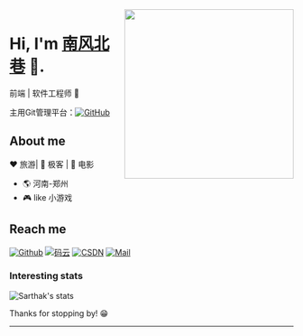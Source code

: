 <img align="right" width="300" height="300" src="https://camo.githubusercontent.com/b0da1d92a8fb5d59e8d9ed1feac61f85e15f4bb6/68747470733a2f2f6d656469612e67697068792e636f6d2f6d656469612f4d654a674233794d4d774961486d4b44347a2f67697068792e676966">


# Hi, I'm [南风北巷](https://github.com/user-wtx) 👋.

前端 | 软件工程师 🤖

主用Git管理平台：[![GitHub](https://img.shields.io/badge/github-%E5%8D%97%E9%A3%8E%E5%8C%97%E5%B7%B7-red)](https://github.com/user-wtx)

## About me 

:heart: 旅游| :black_heart: 极客 | :blue_heart: 电影

- :earth_americas:  河南-郑州
- :video_game:  like 小游戏


## Reach me 
[![Github](https://img.shields.io/github/followers/SAnBlog?label=Github&style=social)](https://github.com/user-wtx)
[![码云](https://img.shields.io/badge/%E7%A0%81%E4%BA%91-%E5%8D%97%E9%A3%8E%E5%8C%97%E5%B7%B7-red)](https://gitee.com/)
[![CSDN](https://img.shields.io/badge/csdn-%E5%8D%97%E9%A3%8E%E5%8C%97%E5%B7%B7-red)](https://blog.csdn.net/qq_39264561)
[![Mail](https://img.shields.io/badge/-%E5%8D%97%E9%A3%8E%E5%8C%97%E5%B7%B7@qq.com-gray?style=flat-square&logo=gmail&logoColor=red&link=)](mailto:1575374226@qq.com)

<!-- [![Blog](https://img.shields.io/badge/Blog-SAnBlog-blue)](https://sanii.cn/)
[![小程序](https://img.shields.io/badge/小程序-SAnBlog-green)](https://app.sanii.cn/)
[![公众号](https://img.shields.io/badge/公众号-SAnBlog-green)](https://app.sanii.cn/) -->

### Interesting stats

![Sarthak's stats](https://github-readme-stats.vercel.app/api?username=user-wtx&show_icons=true)

Thanks for stopping by! 😁

---